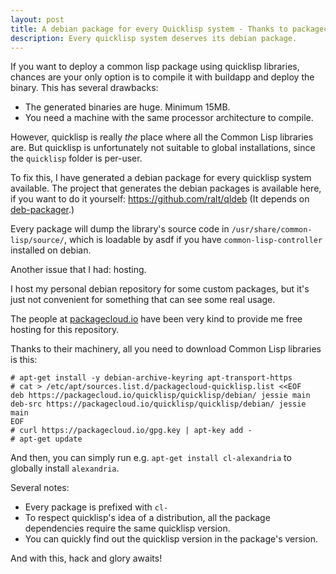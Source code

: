 ```yaml
---
layout: post
title: A debian package for every Quicklisp system - Thanks to packagecloud.io
description: Every quicklisp system deserves its debian package.
---
```


If you want to deploy a common lisp package using quicklisp libraries,
chances are your only option is to compile it with buildapp and deploy
the binary. This has several drawbacks:

- The generated binaries are huge. Minimum 15MB.
- You need a machine with the same processor architecture to compile.

However, quicklisp is really *the* place where all the Common Lisp
libraries are. But quicklisp is unfortunately not suitable to global
installations, since the `quicklisp` folder is per-user.

To fix this, I have generated a debian package for every quicklisp
system available. The project that generates the debian packages is
available here, if you want to do it yourself:
https://github.com/ralt/qldeb (It depends on [deb-packager][0].)

Every package will dump the library's source code in
`/usr/share/common-lisp/source/`, which is loadable by asdf if you
have `common-lisp-controller` installed on debian.

Another issue that I had: hosting.

I host my personal debian repository for some custom packages, but
it's just not convenient for something that can see some real usage.

The people at [packagecloud.io][1] have been very kind to provide me
free hosting for this repository.

Thanks to their machinery, all you need to download Common Lisp
libraries is this:

```
# apt-get install -y debian-archive-keyring apt-transport-https
# cat > /etc/apt/sources.list.d/packagecloud-quicklisp.list <<EOF
deb https://packagecloud.io/quicklisp/quicklisp/debian/ jessie main
deb-src https://packagecloud.io/quicklisp/quicklisp/debian/ jessie main
EOF
# curl https://packagecloud.io/gpg.key | apt-key add -
# apt-get update
```

And then, you can simply run e.g. `apt-get install cl-alexandria` to
globally install `alexandria`.

Several notes:

- Every package is prefixed with `cl-`
- To respect quicklisp's idea of a distribution, all the package
  dependencies require the same quicklisp version.
- You can quickly find out the quicklisp version in the package's
  version.

And with this, hack and glory awaits!


  [0]: https://github.com/ralt/deb-packager
  [1]: https://packagecloud.io
